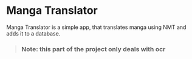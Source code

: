 # Manga Translator
Manga Translator is a simple app, that translates manga using NMT and adds it to a database.
> ### Note: this part of the project only deals with ocr
